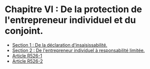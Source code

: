 # Chapitre VI : De la protection de l'entrepreneur individuel et du conjoint.

- [Section 1 : De la déclaration d'insaisissabilité.](section-1)
- [Section 2 : De l'entrepreneur individuel à responsabilité limitée.](section-2)
- [Article R526-1](article-r526-1.md)
- [Article R526-2](article-r526-2.md)

